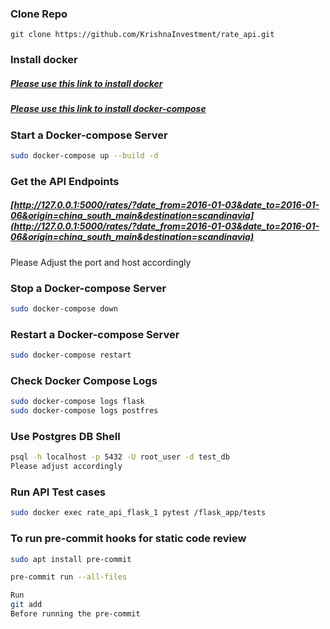 ### Clone Repo
```
git clone https://github.com/KrishnaInvestment/rate_api.git
```
### Install docker

##### [Please use this link to install docker](https://www.cherryservers.com/blog/install-docker-ubuntu-22-04)
##### [Please use this link to install docker-compose](https://www.digitalocean.com/community/tutorials/how-to-install-and-use-docker-compose-on-ubuntu-22-04)

### Start a Docker-compose Server
```sh
sudo docker-compose up --build -d
```
### Get the API Endpoints
##### [http://127.0.0.1:5000/rates/?date_from=2016-01-03&date_to=2016-01-06&origin=china_south_main&destination=scandinavia](http://127.0.0.1:5000/rates/?date_from=2016-01-03&date_to=2016-01-06&origin=china_south_main&destination=scandinavia)
Please Adjust the port and host accordingly

### Stop a Docker-compose Server
```sh
sudo docker-compose down
```
### Restart a Docker-compose Server
```sh
sudo docker-compose restart
```

### Check Docker Compose Logs
```sh
sudo docker-compose logs flask
sudo docker-compose logs postfres
```

### Use Postgres DB Shell
```sh
psql -h localhost -p 5432 -U root_user -d test_db 
Please adjust accordingly
```

### Run API Test cases
```sh
sudo docker exec rate_api_flask_1 pytest /flask_app/tests
```

### To run pre-commit hooks for static code review
```sh
sudo apt install pre-commit

pre-commit run --all-files

Run
git add
Before running the pre-commit
```